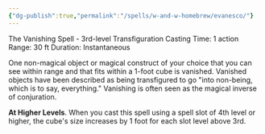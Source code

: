 ```yaml
---
{"dg-publish":true,"permalink":"/spells/w-and-w-homebrew/evanesco/"}
---
```


The Vanishing Spell - 3rd-level Transfiguration
Casting Time: 1 action
Range: 30 ft
Duration: Instantaneous

One non-magical object or magical construct of your choice that you can see within range and that fits within a 1-foot cube is vanished. Vanished objects have been described as being transfigured to go "into non-being, which is to say, everything." Vanishing is often seen as the magical inverse of conjuration.

**At Higher Levels**. When you cast this spell using a spell slot of 4th level or higher, the cube's size increases by 1 foot for each slot level above 3rd.
